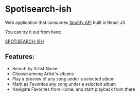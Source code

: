 # Spotisearch-ish

Web application that consumes [Spotify API](https://developer.spotify.com/documentation/web-api/) built in React JS

You can try it out from here:

[SPOTISEARCH-ISH](https://spotisearch-marcoserod.netlify.app/)

## Features:

- Search by Artist Name
- Choose among Artist's albums
- Play a preview of any song under a selected album
- Mark as Favorites any song under a selected album
- Navigate Favorites from Home, and start playback from there

